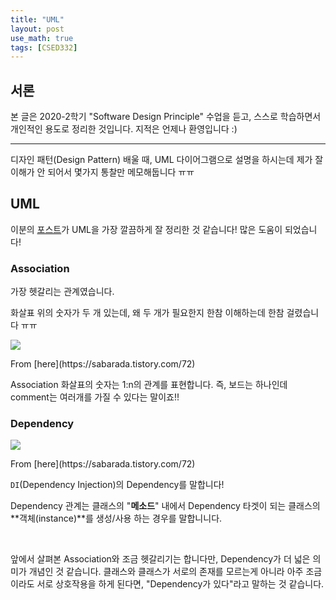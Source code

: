 ```yaml
---
title: "UML"
layout: post
use_math: true
tags: [CSED332]
---
```


## 서론
본 글은 2020-2학기 "Software Design Principle" 수업을 듣고, 스스로 학습하면서 개인적인 용도로 정리한 것입니다. 지적은 언제나 환영입니다 :)

<hr>

디자인 패턴(Design Pattern) 배울 때, UML 다이어그램으로 설명을 하시는데 제가 잘 이해가 안 되어서 몇가지 통찰만 메모해둡니다 ㅠㅠ

## UML

이분의 [포스트](https://sabarada.tistory.com/72)가 UML을 가장 깔끔하게 잘 정리한 것 같습니다! 많은 도움이 되었습니다!

### Association

가장 헷갈리는 관계였습니다.

화살표 위의 숫자가 두 개 있는데, 왜 두 개가 필요한지 한참 이해하는데 한참 걸렸습니다 ㅠㅠ

<div class="img-wrapper">
  <img src="https://img1.daumcdn.net/thumb/R1280x0/?scode=mtistory2&fname=https%3A%2F%2Fblog.kakaocdn.net%2Fdn%2FrBptu%2FbtqC1HcnL6X%2FQgs0kv64YTdv8AXtDAbDMk%2Fimg.png">
  <p>From [here](https://sabarada.tistory.com/72) </p>
</div>

Association 화살표의 숫자는 1:n의 관계를 표현합니다. 즉, 보드는 하나인데 comment는 여러개를 가질 수 있다는 말이죠!!

### Dependency

<div class="img-wrapper">
  <img src="https://img1.daumcdn.net/thumb/R1280x0/?scode=mtistory2&fname=https%3A%2F%2Fblog.kakaocdn.net%2Fdn%2F1eqEm%2FbtqC0JBxEPH%2FP4hmex1qHkW2EB6HSVk9Z0%2Fimg.png">
  <p>From [here](https://sabarada.tistory.com/72) </p>
</div>

`DI`(Dependency Injection)의 Dependency를 말합니다! 

Dependency 관계는 클래스의 "**메소드**" 내에서 Dependency 타겟이 되는 클래스의 **객체(instance)**를 생성/사용 하는 경우를 말합니니다.

<br>

앞에서 살펴본 Association와 조금 헷갈리기는 합니다만, Dependency가 더 넓은 의미가 개념인 것 같습니다. 클래스와 클래스가 서로의 존재를 모르는게 아니라 아주 조금이라도 서로 상호작용을 하게 된다면, "Dependency가 있다"라고 말하는 것 같습니다.





